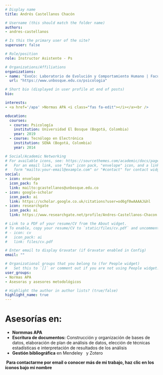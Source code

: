```yaml
---
# Display name
title: Andrés Castellanos Chacón

# Username (this should match the folder name)
authors:
- andres-castellanos

# Is this the primary user of the site?
superuser: false

# Role/position
role: Instructor Asistente - Ps

# Organizations/Affiliations
organizations:
- name: "EvoCo: Laboratorio de Evolución y Comportamiento Humano | Facultad de Psicología | Universidad El Bosque"
  url: "https://www.unbosque.edu.co/psicologia"

# Short bio (displayed in user profile at end of posts)
bio: 

interests:
- <a href='/apa' >Normas APA <i class="fas fa-edit"></i></a><br />

education:
  courses:
  - course: Psicología
    institution: Universidad El Bosque (Bogotá, Colombia)
    year: 2019
  - course: Tecnólogo en Electrónica
    institution: SENA (Bogotá, Colombia)
    year: 2014

# Social/Academic Networking
# For available icons, see: https://sourcethemes.com/academic/docs/page-builder/#icons
#   For an email link, use "fas" icon pack, "envelope" icon, and a link in the
#   form "mailto:your-email@example.com" or "#contact" for contact widget.
social:
- icon: envelope
  icon_pack: fa
  link: mailto:gcastellanos@unbosque.edu.co 
- icon: google-scholar
  icon_pack: ai
  link: https://scholar.google.co.uk/citations?user=od6gf0wAAAAJ&hl
- icon: researchgate
  icon_pack: ai
  link: https://www.researchgate.net/profile/Andres-Castellanos-Chacon

# Link to a PDF of your resume/CV from the About widget.
# To enable, copy your resume/CV to `static/files/cv.pdf` and uncomment the lines below.
# - icon: cv
#   icon_pack: ai
#   link: files/cv.pdf

# Enter email to display Gravatar (if Gravatar enabled in Config)
email: ""

# Organizational groups that you belong to (for People widget)
#   Set this to `[]` or comment out if you are not using People widget.
user_groups:
- Normas APA
- Asesoras y asesores metodológicos

# Highlight the author in author lists? (true/false)
highlight_name: true
---
```


# **Asesorías en:**

* **Normmas APA**
* **Escritura de documentos:** Construcción y organización de bases de datos, elaboración de plan de análisis de datos, elección de técnicas estadísticas e interpretación de resultados de los análisis
* **Gestión bibliográfica** en Mendeley <span><i class="ai ai-mendeley"></i>&nbsp;</span> y Zotero

<span style="color: #f68212;"><i class="fas fa-exclamation-circle"></i>&nbsp;</span>**Para contactarme por email o conocer más de mi trabajo, haz clic en los íconos bajo mi nombre**
